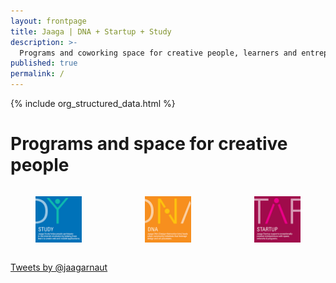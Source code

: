 ```yaml
---
layout: frontpage
title: Jaaga | DNA + Startup + Study
description: >-
  Programs and coworking space for creative people, learners and entrepreneurs
published: true
permalink: /
---
```


{% include org_structured_data.html %}

# Programs and space for creative people

<div class="columns is-multiline">
  <div class="column is-4">
    <figure>
      <a href="/study/"><img class="image" src="/assets/images/Study-S.jpg"/></a>
    </figure>
  </div>
  <div class="column is-4">
    <figure>
      <a href="/dna/"><img class="image" src="/assets/images/DNA-S.jpg"/></a>
    </figure>
  </div>
  <div class="column is-4">
    <figure>
      <a href="/startup/"><img class="image" src="/assets/images/Startup-S.jpg"/></a>
    </figure>
  </div>
</div>

<a class="twitter-timeline" data-dnt="true" href="https://twitter.com/jaagarnaut" data-widget-id="401763613876027392">Tweets by @jaagarnaut</a>
<script>!function(d,s,id){var js,fjs=d.getElementsByTagName(s)[0],p=/^http:/.test(d.location)?'http':'https';if(!d.getElementById(id)){js=d.createElement(s);js.id=id;js.src=p+"://platform.twitter.com/widgets.js";fjs.parentNode.insertBefore(js,fjs);}}(document,"script","twitter-wjs");</script>
